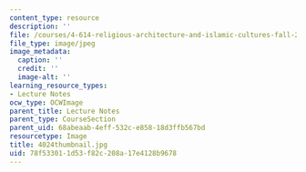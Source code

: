 ```yaml
---
content_type: resource
description: ''
file: /courses/4-614-religious-architecture-and-islamic-cultures-fall-2002/78f533011d53f82c208a17e4128b9678_4024thumbnail.jpg
file_type: image/jpeg
image_metadata:
  caption: ''
  credit: ''
  image-alt: ''
learning_resource_types:
- Lecture Notes
ocw_type: OCWImage
parent_title: Lecture Notes
parent_type: CourseSection
parent_uid: 68abeaab-4eff-532c-e858-18d3ffb567bd
resourcetype: Image
title: 4024thumbnail.jpg
uid: 78f53301-1d53-f82c-208a-17e4128b9678
---
```

